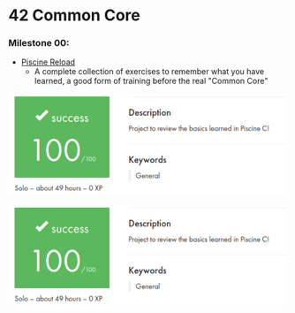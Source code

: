 # 42 Common Core

### **Milestone 00:**

- [Piscine Reload](https://github.com/zikocult/Cursus42/tree/main/00_piscine_reload/reload) 
	- A complete collection of exercises to remember what you have learned, a good form of training before the real "Common Core"

<p align="center">
  <img src="https://github.com/zikocult/Cursus42/blob/main/utils/Used_photos/Pasted%20image%2020240621092223.png?raw=true" />
</p>


 ![Succes](https://github.com/zikocult/Cursus42/blob/main/utils/Used_photos/Pasted%20image%2020240621092223.png?raw=true) 






